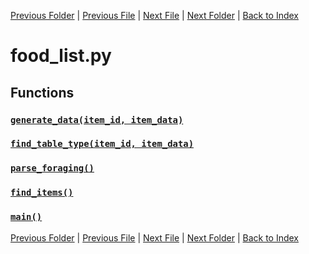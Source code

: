 [Previous Folder](../items/item_article.md) | [Previous File](fluid_list.md) | [Next File](fuel_list.md) | [Next Folder](../objects/components.md) | [Back to Index](../../index.md)

# food_list.py

## Functions

### [`generate_data(item_id, item_data)`](https://github.com/Vaileasys/pz-wiki_parser/blob/main/scripts/lists/food_list.py#L18)
### [`find_table_type(item_id, item_data)`](https://github.com/Vaileasys/pz-wiki_parser/blob/main/scripts/lists/food_list.py#L78)
### [`parse_foraging()`](https://github.com/Vaileasys/pz-wiki_parser/blob/main/scripts/lists/food_list.py#L130)
### [`find_items()`](https://github.com/Vaileasys/pz-wiki_parser/blob/main/scripts/lists/food_list.py#L220)
### [`main()`](https://github.com/Vaileasys/pz-wiki_parser/blob/main/scripts/lists/food_list.py#L236)


[Previous Folder](../items/item_article.md) | [Previous File](fluid_list.md) | [Next File](fuel_list.md) | [Next Folder](../objects/components.md) | [Back to Index](../../index.md)
